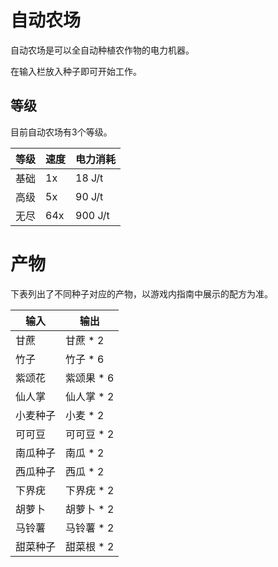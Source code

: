 # 自动农场

自动农场是可以全自动种植农作物的电力机器。

在输入栏放入种子即可开始工作。

## 等级

目前自动农场有3个等级。

| 等级 | 速度 | 电力消耗 |
| ---- | --- | ------ |
| 基础 | 1x | 18 J/t |
| 高级 | 5x | 90 J/t |
| 无尽 | 64x | 900 J/t |

# 产物

下表列出了不同种子对应的产物，以游戏内指南中展示的配方为准。

| 输入 | 输出 |
| ---- | --- |
| 甘蔗 | 甘蔗 * 2 |
| 竹子 | 竹子 * 6 |
| 紫颂花 | 紫颂果 * 6 |
| 仙人掌 | 仙人掌 * 2 |
| 小麦种子 | 小麦 * 2 |
| 可可豆 | 可可豆 * 2 |
| 南瓜种子 | 南瓜 * 2 |
| 西瓜种子 | 西瓜 * 2 |
| 下界疣 | 下界疣 * 2 |
| 胡萝卜 | 胡萝卜  * 2 |
| 马铃薯 | 马铃薯 * 2 |
| 甜菜种子 | 甜菜根 * 2 |
